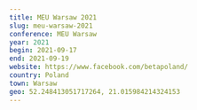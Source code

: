 ```yaml
---
title: MEU Warsaw 2021
slug: meu-warsaw-2021
conference: MEU Warsaw
year: 2021
begin: 2021-09-17
end: 2021-09-19
website: https://www.facebook.com/betapoland/
country: Poland
town: Warsaw
geo: 52.248413051717264, 21.015984214324153
---
```

